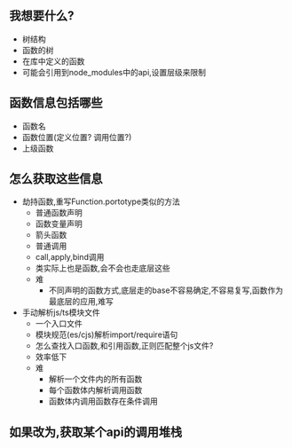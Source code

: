 ## 我想要什么?
- 树结构
- 函数的树
- 在库中定义的函数
- 可能会引用到node_modules中的api,设置层级来限制

## 函数信息包括哪些
- 函数名
- 函数位置(定义位置? 调用位置?)
- 上级函数

## 怎么获取这些信息
- 劫持函数,重写Function.portotype类似的方法
  - 普通函数声明
  - 函数变量声明
  - 箭头函数
  - 普通调用
  - call,apply,bind调用
  - 类实际上也是函数,会不会也走底层这些
  - 难
    - 不同声明的函数方式,底层走的base不容易确定,不容易复写,函数作为最底层的应用,难写
- 手动解析js/ts模块文件
  - 一个入口文件
  - 模块规范(es/cjs)解析import/require语句
  - 怎么查找入口函数,和引用函数,正则匹配整个js文件?
  - 效率低下
  - 难
    - 解析一个文件内的所有函数
    - 每个函数体内解析调用函数
    - 函数体内调用函数存在条件调用

## 如果改为,获取某个api的调用堆栈